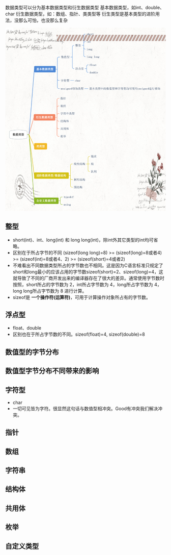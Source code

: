 数据类型可以分为基本数据类型和衍生数据类型
基本数据类型，如int、double、char
衍生数据类型，如：数组、指针、类类型等
衍生类型是基本类型的进阶用法，没那么可怕，也没那么复杂

![数据类型一览图](./assets/pic/DataType.png)            

## 整型
- short(int)、int、long(int) 和 long long(int)，除int外其它类型的int均可省略。
- 区别在于所占字节的不同 (sizeof(long long)=8) >= (sizeof(long)=8或者4) >= (sizeof(int)=8或者4、2) >= (sizeof(short)=4或者2)
- 不难看出不同数据类型所占的字节数也不相同。这是因为C语言标准只规定了short和long最小的应该占用的字节数sizeof(short)=2、sizeof(long)=4，这就导致了不同的厂商开发出来的编译器存在了很大的差异。通常使用字节数时按照，short所占的字节数为 2，int所占字节数为 4，long所占字节数为 4，long long所占字节数为 8 进行计算。
- sizeof是 **一个操作符(运算符)**，可用于计算操作对象所占有的字节数。     

## 浮点型
- float、double
- 区别也在于所占字节数的不同。sizeof(float)=4, sizeof(double)=8

## 数值型的字节分布

## 数值型字节分布不同带来的影响

## 字符型
- char
- 一切可见皆为字符。很显然这句话与数值型相冲突。Good有冲突我们解决冲突。

## 指针

## 数组

## 字符串

## 结构体

## 共用体

## 枚举

## 自定义类型